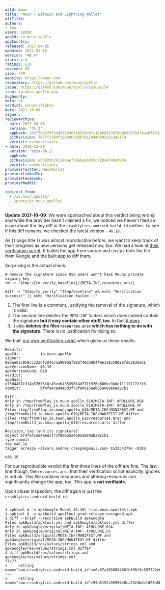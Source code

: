 ```yaml
---
wsId: muun
title: "Muun - Bitcoin and Lightning Wallet"
altTitle: 
authors:
- leo
users: 50000
appId: io.muun.apollo
appCountry: 
released: 2017-04-25
updated: 2022-01-18
version: "48.4"
stars: 4.5
ratings: 628
reviews: 60
size: 44M
website: https://muun.com
repository: https://github.com/muun/apollo
issue: https://github.com/muun/apollo/issues/54
icon: io.muun.apollo.png
bugbounty: 
meta: ok
verdict: nonverifiable
date: 2021-10-09
signer: 
reviewArchive:
- date: 2021-04-06
  version: "45.2"
  appHash: 292776e270739d37b9307465cbddfc11068813078d9633035d74ae67f322a3b2
  gitRevision: 707ff239df150e0b2d6810e2444e495e2ca4c174
  verdict: nonverifiable
- date: 2019-12-29
  version: "beta-36.2"
  appHash: 
  gitRevision: e5bd20b29118aaefc8abe66f03c728a834be9984
  verdict: nonverifiable
providerTwitter: MuunWallet
providerLinkedIn: 
providerFacebook: 
providerReddit: 

redirect_from:
  - /io.muun.apollo/
  - /posts/io.muun.apollo/
---
```


**Update 2021-10-09**: We were approached about this verdict being wrong and
while the provider hasn't claimed a fix, we noticed we haven't filed an issue
about the tiny diff in the `crashlytics.android.build_id` neither. To see if
this diff remains, we checked the latest version - `46.10`.

As {{ page.title }} was almost reproducible before, we want to keep track of
their progress as new versions get released now, too.
We had a look at
[their verification script](https://github.com/muun/apollo/blob/master/tools/verify-apollo.sh).
It builds the app from source and unzips both the file from Google and the built
app to diff them.

Surprising is the actual check:

```
# Remove the signature since OSS users won't have Muuns private signing key
rm -r "$tmp"/{to_verify,baseline}/{META-INF,resources.arsc}

diff -r "$tmp/to_verify" "$tmp/baseline" && echo "Verification success!" || echo "Verification failed :("
```

1. The first line is a comment, justifying the removal of the signature, which
   is valid.
2. The second line deletes the `META-INF` folders which does indeed contain the
   signature **but it may contain other stuff, too**. In fact
   [it does](https://github.com/muun/apollo/issues/30).
3. It also **deletes the files `resources.arsc` which has nothing to do with the signature**.
   There is no justification for doing so.

We built
[our own verification script](https://gitlab.com/walletscrutiny/walletScrutinyCom/-/blob/master/scripts/test/android/io.muun.apollo.sh)
which gives us these results:

```
Results:
appId:          io.muun.apollo
signer:         026ae0ac859cc32adf2d4e7aa909daf902f40db0b4fe6138358026fd62836ad1
apkVersionName: 46.10
apkVersionCode: 610
verdict:        
appHash:        e7504467c314b576f5f0c45eeb135396f4d771f976e886bc9b0e1111f1172ff8
commit:         bf4fa4ced4a6d3f73f806a5a4b05a089aba92cb1

Diff:
Only in /tmp/fromPlay_io.muun.apollo_610/META-INF: APOLLORE.RSA
Only in /tmp/fromPlay_io.muun.apollo_610/META-INF: APOLLORE.SF
Files /tmp/fromPlay_io.muun.apollo_610/META-INF/MANIFEST.MF and /tmp/fromBuild_io.muun.apollo_610/META-INF/MANIFEST.MF differ
Files /tmp/fromPlay_io.muun.apollo_610/resources.arsc and /tmp/fromBuild_io.muun.apollo_610/resources.arsc differ

Revision, tag (and its signature):
object bf4fa4ced4a6d3f73f806a5a4b05a089aba92cb1
type commit
tag v46.10
tagger acrespo <alvaro.andres.crespo@gmail.com> 1632343796 -0300

v46.10
```

For our reproducible verdict
the first three lines of the diff are fine. The last line though, the
`resources.arsc` that their verification script explicitly ignores is not ok.
This file contains resources and altering resources can significantly change the
app, too. This app is **not verifiable**.

Upon closer inspection, the diff again is just the `crashlytics.android.build_id`:

```

$ apktool d -o apkGoogle Muun\ 46.10\ \(io.muun.apollo\).apk 
$ apktool d -o apkBuild apolloui-prod-release-unsigned.apk
$ diff --brief --recursive apkBuild apkGoogle
Files apkBuild/apktool.yml and apkGoogle/apktool.yml differ
Only in apkGoogle/original/META-INF: APOLLORE.RSA
Only in apkGoogle/original/META-INF: APOLLORE.SF
Files apkBuild/original/META-INF/MANIFEST.MF and apkGoogle/original/META-INF/MANIFEST.MF differ
Files apkBuild/res/values/strings.xml and apkGoogle/res/values/strings.xml differ
$ diff apkBuild/res/values/strings.xml apkGoogle/res/values/strings.xml
77c77
<     <string name="com.crashlytics.android.build_id">e0c37a103082460fbf95f3c097222e61</string>
---
>     <string name="com.crashlytics.android.build_id">95a3152a98594e8ca1324bdefd26a5b9</string>
```
